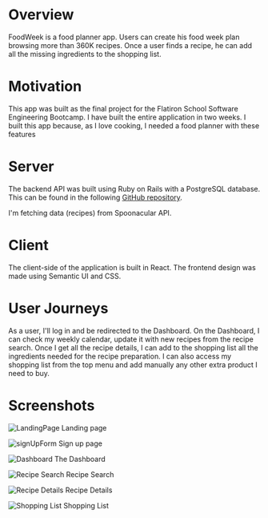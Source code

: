 # Overview

FoodWeek is a food planner app.
Users can create his food week plan browsing more than 360K recipes.
Once a user finds a recipe, he can add all the missing ingredients to the shopping list.

# Motivation

This app was built as the final project for the Flatiron School Software Engineering Bootcamp. I have built the entire application in two weeks.
I built this app because, as I love cooking, I needed a food planner with these features 

# Server

The backend API was built using Ruby on Rails with a PostgreSQL database. This can be found in the following [GitHub repository](https://github.com/endyranaudo/foodweek-backend).

I'm fetching data (recipes) from Spoonacular API.

# Client

The client-side of the application is built in React.
The frontend design was made using Semantic UI and CSS.

# User Journeys

As a user, I'll log in and be redirected to the Dashboard.
On the Dashboard, I can check my weekly calendar, update it with new recipes from the recipe search. Once I get all the recipe details, I can add to the shopping list all the ingredients needed for the recipe preparation. 
I can also access my shopping list from the top menu and add manually any other extra product I need to buy.


# Screenshots


![LandingPage]()
Landing page

![signUpForm]()
Sign up page

![Dashboard]()
The Dashboard

![Recipe Search]()
Recipe Search

![Recipe Details]()
Recipe Details

![Shopping List]()
Shopping List
